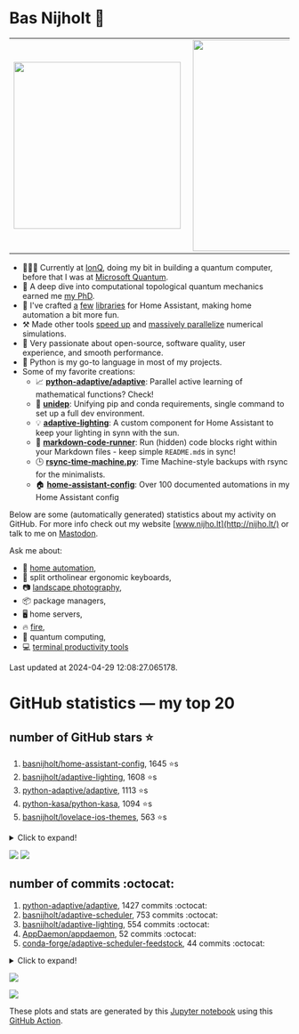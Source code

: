 # Bas Nijholt 👋

<center>
  <table>
    <tr>
        <td><img width="300px" align="left" src="https://github-readme-stats.vercel.app/api/top-langs/?username=basnijholt&hide=TeX,Jupyter%20Notebook&layout=compact&theme=radical" /></td>
        <td><img align='right' src="https://github-readme-stats.vercel.app/api?username=basnijholt&show_icons=true&theme=radical" width="380"></td>
    </tr>
  </table>
</center>

- 👷🏻‍♂️ Currently at [IonQ](https://ionq.com/), doing my bit in building a quantum computer, before that I was at [Microsoft Quantum](https://quantum.microsoft.com/).
- 🌟 A deep dive into computational topological quantum mechanics earned me [my PhD](https://github.com/basnijholt/thesis).
- 🎨 I've crafted [a](https://github.com/basnijholt/adaptive-lighting) [few](https://github.com/basnijholt/aiokef) [libraries](https://github.com/basnijholt/miflora) for Home Assistant, making home automation a bit more fun.
- ⚒️ Made other tools [speed up](https://github.com/python-adaptive/adaptive) and [massively parallelize](https://github.com/basnijholt/adaptive-scheduler) numerical simulations.
- 🏅 Very passionate about open-source, software quality, user experience, and smooth performance.
- 🐍 Python is my go-to language in most of my projects.
- Some of my favorite creations:
  - 📈 **[python-adaptive/adaptive](https://github.com/python-adaptive/adaptive/)**: Parallel active learning of mathematical functions? Check!
  - 🧬 **[unidep](https://github.com/basnijholt/unidep/)**: Unifying pip and conda requirements, single command to set up a full dev environment.
  - 💡 **[adaptive-lighting](https://github.com/basnijholt/adaptive-lighting/)**: A custom component for Home Assistant to keep your lighting in synn with the sun.
  - 📝 **[markdown-code-runner](https://github.com/basnijholt/markdown-code-runner/)**: Run (hidden) code blocks right within your Markdown files - keep simple `README.md`s in sync!
  - 🕒 **[rsync-time-machine.py](https://github.com/basnijholt/rsync-time-machine.py/)**: Time Machine-style backups with rsync for the minimalists.
  - 🏠 **[home-assistant-config](https://github.com/basnijholt/home-assistant-config/)**: Over 100 documented automations in my Home Assistant config

Below are some (automatically generated) statistics about my activity on GitHub.
For more info check out my website [www.nijho.lt](http://nijho.lt/) or talk to me on <a rel="me" href="https://fosstodon.org/@basnijholt">Mastodon</a>.

Ask me about:

- 🏡 [home automation](https://github.com/basnijholt/home-assistant-config/),
- 🎹 split ortholinear ergonomic keyboards,
- 📷 [landscape photography](https://www.instagram.com/bnijholt),
- 📦 package managers,
- 🖥️ home servers,
- 🔥 [fire](https://wenfire.nijho.lt/),
- 🧠 quantum computing,
- 💻 [terminal productivity tools](https://www.nijho.lt/post/terminal-ninja/)

Last updated at 2024-04-29 12:08:27.065178.

# GitHub statistics — my top 20

## number of GitHub stars ⭐️

1. [basnijholt/home-assistant-config](https://github.com/basnijholt/home-assistant-config/), 1645 ⭐️s
2. [basnijholt/adaptive-lighting](https://github.com/basnijholt/adaptive-lighting/), 1608 ⭐️s
3. [python-adaptive/adaptive](https://github.com/python-adaptive/adaptive/), 1113 ⭐️s
4. [python-kasa/python-kasa](https://github.com/python-kasa/python-kasa/), 1094 ⭐️s
5. [basnijholt/lovelace-ios-themes](https://github.com/basnijholt/lovelace-ios-themes/), 563 ⭐️s
<details><summary>Click to expand!</summary>

6. [basnijholt/lovelace-ios-dark-mode-theme](https://github.com/basnijholt/lovelace-ios-dark-mode-theme/), 441 ⭐️s
7. [basnijholt/rsync-time-machine.py](https://github.com/basnijholt/rsync-time-machine.py/), 366 ⭐️s
8. [basnijholt/miflora](https://github.com/basnijholt/miflora/), 360 ⭐️s
9. [topocm/topocm_content](https://github.com/topocm/topocm_content/), 267 ⭐️s
10. [basnijholt/home-assistant-streamdeck-yaml](https://github.com/basnijholt/home-assistant-streamdeck-yaml/), 206 ⭐️s
11. [basnijholt/unidep](https://github.com/basnijholt/unidep/), 205 ⭐️s
12. [basnijholt/home-assistant-macbook-touch-bar](https://github.com/basnijholt/home-assistant-macbook-touch-bar/), 95 ⭐️s
13. [kwant-project/kwant](https://github.com/kwant-project/kwant/), 84 ⭐️s
14. [basnijholt/markdown-code-runner](https://github.com/basnijholt/markdown-code-runner/), 81 ⭐️s
15. [basnijholt/home-assistant-streamdeck-yaml-addon](https://github.com/basnijholt/home-assistant-streamdeck-yaml-addon/), 62 ⭐️s
16. [basnijholt/aiokef](https://github.com/basnijholt/aiokef/), 37 ⭐️s
17. [basnijholt/thesis-cover](https://github.com/basnijholt/thesis-cover/), 34 ⭐️s
18. [basnijholt/adaptive-scheduler](https://github.com/basnijholt/adaptive-scheduler/), 26 ⭐️s
19. [basnijholt/instacron](https://github.com/basnijholt/instacron/), 20 ⭐️s
20. [kwant-project/kwant-tutorial-2016](https://github.com/kwant-project/kwant-tutorial-2016/), 19 ⭐️s

</details>

![](https://github.com/basnijholt/basnijholt/raw/main/stars_over_time.png)
![](https://github.com/basnijholt/basnijholt/raw/main/stars_over_time_per_repo.png)

## number of commits :octocat:

1. [python-adaptive/adaptive](https://github.com/python-adaptive/adaptive/), 1427 commits :octocat:
2. [basnijholt/adaptive-scheduler](https://github.com/basnijholt/adaptive-scheduler/), 753 commits :octocat:
3. [basnijholt/adaptive-lighting](https://github.com/basnijholt/adaptive-lighting/), 554 commits :octocat:
4. [AppDaemon/appdaemon](https://github.com/AppDaemon/appdaemon/), 52 commits :octocat:
5. [conda-forge/adaptive-scheduler-feedstock](https://github.com/conda-forge/adaptive-scheduler-feedstock/), 44 commits :octocat:
<details><summary>Click to expand!</summary>

6. [basnijholt/adaptive-tools](https://github.com/basnijholt/adaptive-tools/), 34 commits :octocat:
7. [conda-forge/adaptive-feedstock](https://github.com/conda-forge/adaptive-feedstock/), 34 commits :octocat:
8. [basnijholt/arxiv-feed-mailer](https://github.com/basnijholt/arxiv-feed-mailer/), 15 commits :octocat:
9. [basnijholt/azure-agent-jupyter-minimal-notebook](https://github.com/basnijholt/azure-agent-jupyter-minimal-notebook/), 10 commits :octocat:
10. [microsoft/aiida-dynamic-workflows](https://github.com/microsoft/aiida-dynamic-workflows/), 3 commits :octocat:
11. [fsspec/adlfs](https://github.com/fsspec/adlfs/), 2 commits :octocat:
12. [adamchainz/blacken-docs](https://github.com/adamchainz/blacken-docs/), 2 commits :octocat:
13. [Azure/azhpc-images](https://github.com/Azure/azhpc-images/), 1 commits :octocat:
14. [binance/binance-spot-api-docs](https://github.com/binance/binance-spot-api-docs/), 0 commits :octocat:
15. [RMerl/asuswrt-merlin](https://github.com/RMerl/asuswrt-merlin/), 0 commits :octocat:
16. [hassio-addons/addon-jupyterlab](https://github.com/hassio-addons/addon-jupyterlab/), 0 commits :octocat:
17. [hassio-addons/addon-vscode](https://github.com/hassio-addons/addon-vscode/), 0 commits :octocat:

</details>

![](https://github.com/basnijholt/basnijholt/raw/main/commits_per_hour.png)

![](https://github.com/basnijholt/basnijholt/raw/main/commits_per_weekday.png)


These plots and stats are generated by this [Jupyter notebook](./update-readme.ipynb) using this [GitHub Action](.github/workflows/run-notebook.yml).